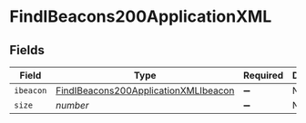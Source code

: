 # FindIBeacons200ApplicationXML


## Fields

| Field                                                                                                   | Type                                                                                                    | Required                                                                                                | Description                                                                                             | Example                                                                                                 |
| ------------------------------------------------------------------------------------------------------- | ------------------------------------------------------------------------------------------------------- | ------------------------------------------------------------------------------------------------------- | ------------------------------------------------------------------------------------------------------- | ------------------------------------------------------------------------------------------------------- |
| `ibeacon`                                                                                               | [FindIBeacons200ApplicationXMLIbeacon](../../models/operations/findibeacons200applicationxmlibeacon.md) | :heavy_minus_sign:                                                                                      | N/A                                                                                                     |                                                                                                         |
| `size`                                                                                                  | *number*                                                                                                | :heavy_minus_sign:                                                                                      | N/A                                                                                                     | 1                                                                                                       |